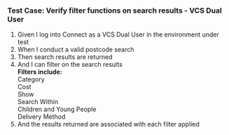 ### Test Case: Verify filter functions on search results - VCS Dual User

1. Given I log into Connect as a VCS Dual User in the environment under test
2. When I conduct a valid postcode search
3. Then search results are returned
4. And I can filter on the search results<br/>
   **Filters include:**<br/>
   Category<br/>
   Cost<br/>
   Show<br/>
   Search Within<br/>
   Children and Young People<br/>
   Delivery Method
5. And the results returned are associated with each filter applied